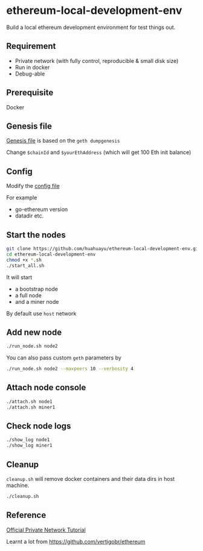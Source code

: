 # ethereum-local-development-env

Build a local ethereum development environment for test things out.

## Requirement

- Private network (with fully control, reproducible & small disk size)
- Run in docker
- Debug-able

## Prerequisite

Docker

## Genesis file

[Genesis file](https://github.com/huahuayu/ethereum-local-development-env/blob/master/genesis_file/eth/genesis.json) is based on the `geth dumpgenesis`

Change `$chainId` and `$yourEthAddress` (which will get 100 Eth init balance)

## Config

Modify the [config file](https://github.com/huahuayu/ethereum-local-development-env/blob/master/config/config.conf) 

For example
- go-ethereum version
- datadir etc.

## Start the nodes

```bash
git clone https://github.com/huahuayu/ethereum-local-development-env.git
cd ethereum-local-development-env
chmod +x *.sh
./start_all.sh
```

It will start

- a bootstrap node
- a full node
- and a miner node

By default use `host` network

## Add new node

```bash
./run_node.sh node2
```

You can also pass custom `geth` parameters by

```bash
./run_node.sh node2 --maxpeers 10 --verbosity 4
```

## Attach node console

```bash
./attach.sh node1
./attach.sh miner1
```

## Check node logs

```bash
./show_log node1
./show_log miner1
```

## Cleanup

`cleanup.sh` will remove docker containers and their data dirs in host machine.

```bash
./cleanup.sh
```

## Reference

[Official Private Network Tutorial](https://geth.ethereum.org/docs/getting-started/private-net)

Learnt a lot from https://github.com/vertigobr/ethereum
